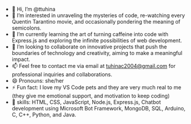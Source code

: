 - 👋 Hi, I’m @ttuhina 
- 👀 I’m interested in unraveling the mysteries of code, re-watching every Quentin Tarantino movie, and occasionally pondering the meaning of semicolons.
- 🌱 I’m currently learning the art of turning caffeine into code with Express.js and exploring the infinite possibilities of web development.
- 💞️ I’m looking to collaborate on innovative projects that push the boundaries of technology and creativity, aiming to make a meaningful impact.
- 📫 Feel free to contact me via email at tuhinac2004@gmail.com for professional inquiries and collaborations.
- 😄 Pronouns: she/her
- ⚡ Fun fact:  I love my VS Code pets and they are very much real to me (they give me emotional support, and motivation to keep coding)
- 💞️ skills:  HTML, CSS, JavaScript, Node.js, Express.js, Chatbot development using Microsoft Bot Framework, MongoDB, SQL, Arduino, C, C++, Python, and Java.

<!---
ttuhina/ttuhina is a ✨ special ✨ repository because its `README.md` (this file) appears on your GitHub profile.
You can click the Preview link to take a look at your changes.
--->
